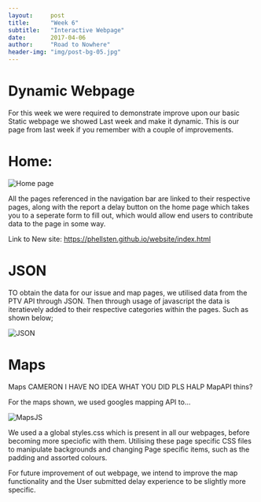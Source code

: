 ```yaml
---
layout:     post
title:      "Week 6"
subtitle:   "Interactive Webpage"
date:       2017-04-06
author:     "Road to Nowhere"
header-img: "img/post-bg-05.jpg"
---
```


# Dynamic Webpage

For this week we were required to demonstrate improve upon our basic Static webpage we showed Last week and make it dynamic. This is our page from last week if you remember with a couple of improvements.

# Home:

![Home page](https://github.com/phellsten/phellsten.github.io/blob/master/images/blog/Week6/NewHome6.jpg)

All the pages referenced in the navigation bar are linked to their respective pages, along with the report a delay button on the home page which takes you to a seperate form to fill out, which would allow end users to contribute data to the page in some way.

Link to New site: https://phellsten.github.io/website/index.html

# JSON

TO obtain the data for our issue and map pages, we utilised data from the PTV API through JSON. Then through usage of javascript the data is iteratievely added to their respective categories within the pages. Such as shown below;

![JSON](https://github.com/phellsten/phellsten.github.io/blob/master/images/blog/Week6/JSONJS.png)

# Maps

Maps CAMERON I HAVE NO IDEA WHAT YOU DID PLS HALP MapAPI thins?

For the maps shown, we used googles mapping API to...

![MapsJS](https://github.com/phellsten/phellsten.github.io/blob/master/images/blog/Week6/MapsJS.png)

We used a a global styles.css which is present in all our webpages, before becoming more speciofic with them. Utilising these page specific CSS files to manipulate backgrounds and changing Page specific items, such as the padding and assorted colours.

For future improvement of out webpage, we intend to improve the map functionality and the User submitted delay experience to be slightly more specific.
